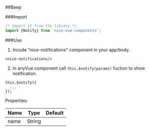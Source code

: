 ##Beep

###Import
```javascript
/* Import it from the library */
import {Notify} from 'nice-vue-components';
```

###Use

1. Incude "nice-notifications" component in your app/body.
```vue
<nice-notifications/>
```

2. In anyVue component call `this.$notify(params)` fuction to show notification.
```vue
this.$notify({
  ...
});
```

Properties:

| Name       | Type    | Default     |
| ---------- | ------- | ------------|
| name       | String  |             |
